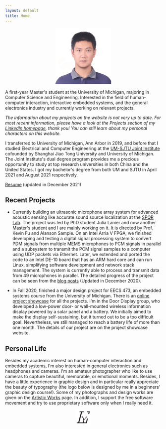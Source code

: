 ```yaml
---
layout: default
title: Home
---
```


<p align="center">
  <img width="180" src="/public/imgs/portrait.jpg" alt="Portrait"/>
</p>

A first-year Master's student at the University of Michigan, majoring in Computer Science and Engineering. Interested in the field of human-computer interaction, interactive embedded systems, and the general electronics industry and currently working on relevant projects.

*The information about my projects on the website is not very up to date. For most recent information, please have a look at the Projects section of my [LinkedIn homepage](https://www.linkedin.com/in/yatliu), thank you! You can still learn about my personal characters on this website.*

I transferred to University of Michigan, Ann Arbor in 2019, and before that I studied Electrical and Computer Engineering at the [UM-SJTU Joint Institute](https://www.ji.sjtu.edu.cn) cofounded by Shanghai Jiao Tong University and University of Michigan. The Joint Institute's dual degree program provides me a precious opportunity to study at top research universities in both China and the United States. I got my bachelor's degree from both UM and SJTU in April 2021 and August 2021 respectively.

[Resume](public/yatian_liu_resume.pdf) (updated in December 2021)

## Recent Projects

- Currently building an ultrasonic microphone array system for advanced acoustic sensing like accurate sound source localization at the [SPQR Lab](https://spqrlab1.github.io/). The project was led by PhD student Julia Lanier and now another Master's student and I are mainly working on it. It is directed by Prof. Kevin Fu and Alanson Sample. On an Intel Arria V FPGA, we finished developing and testing a digital signal processing system to convert PDM signals from multiple MEMS microphones to PCM signals in parallel and a subsystem to transmit the PCM signal samples to a computer using UDP packets via Ethernet. Later, we extended and ported the code to an Intel DE-10 board that has an ARM hard core and can run Linux, simplifying software development and network stack management. The system is currently able to process and transmit data from 49 microphones in parallel. The detailed progress of the project can be seen from the [blog posts](/posts) (Updated in December 2020).

- In Fall 2020, finished a major design project for EECS 473, an embedded systems course from the University of Michigan. There is an [online project showcase](https://cse.engin.umich.edu/eecs-473-advanced-embedded-systems/) for all the projects. I'm in the Door Display group, who developed a low-power door- or wall-mounted wireless information display powered by a solar panel and a battery. We initially aimed to make the display self-sustaining, but it turned out to be a too difficult goal. Nevertheless, we still managed to reach a battery life of more than one month. The details of our project are on the project showcase website.

## Personal Life

Besides my academic interest on human-computer interaction and embedded systems, I'm also interested in general electronics such as headphones and cameras. I'm an amateur photographer who like to use cameras to capture beautiful, memorable, or emotional moments. Besides, I have a little experience in graphic design and in particular really appreciate the beauty of typography (the logo below is designed by me in a beginners' graphic design course!). Some of my photographs and design works are given on the [Artistic Works](/artistic_works) page. In addition, I support the free software movement and try to use proprietary software only when I really need it.

<p align="center">
  <img width="48" height="48" src="/public/imgs/yatian_liu_logo.svg">
</p>
